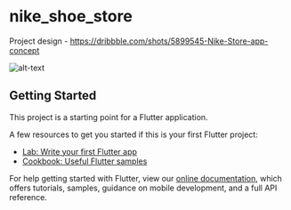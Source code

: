 # nike_shoe_store
Project design - https://dribbble.com/shots/5899545-Nike-Store-app-concept

![alt-text](https://github.com/JoaoReisA/Nike_Shoe_Store/blob/main/assets/nike_shop_app.gif)

## Getting Started

This project is a starting point for a Flutter application.

A few resources to get you started if this is your first Flutter project:

- [Lab: Write your first Flutter app](https://flutter.dev/docs/get-started/codelab)
- [Cookbook: Useful Flutter samples](https://flutter.dev/docs/cookbook)

For help getting started with Flutter, view our
[online documentation](https://flutter.dev/docs), which offers tutorials,
samples, guidance on mobile development, and a full API reference.
